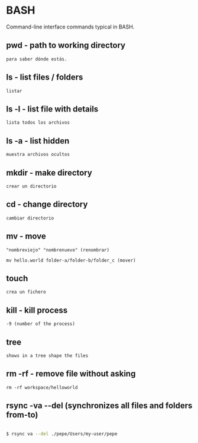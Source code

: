# BASH

Command-line interface commands typical in BASH.

## pwd - path to working directory

```para saber dónde estás.```

## ls - list files / folders

```listar```

## ls -l - list file with details

```lista todos los archivos```

## ls -a - list hidden

```muestra archivos ocultos```

## mkdir - make directory

```crear un directorio```

## cd - change directory

```cambiar directorio```

## mv - move

```"nombreviejo" "nombrenuevo" (renombrar)```

```mv hello.world folder-a/folder-b/folder_c (mover)```

## touch

```crea un fichero```

## kill - kill process

```-9 (number of the process)```

## tree 

```shows in a tree shape the files```

## rm -rf - remove file without asking

```rm -rf workspace/helloworld ```

## rsync -va --del <from> <to> (synchronizes all files and folders from-to)

```sh

$ rsync va --del ./pepe/Users/my-user/pepe
```
